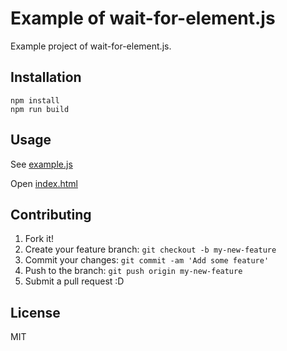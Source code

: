 # Example of wait-for-element.js

Example project of wait-for-element.js.

## Installation

```
npm install
npm run build
```

## Usage

See [example.js](example.js)

Open [index.html](index.html)

## Contributing

1. Fork it!
2. Create your feature branch: `git checkout -b my-new-feature`
3. Commit your changes: `git commit -am 'Add some feature'`
4. Push to the branch: `git push origin my-new-feature`
5. Submit a pull request :D

## License

MIT